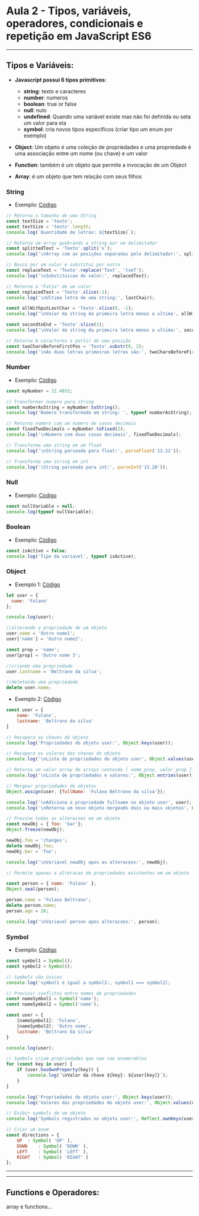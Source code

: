 # Aula 2 - Tipos, variáveis, operadores, condicionais e repetição em JavaScript ES6

---
## Tipos e Variáveis:

- **Javascript possui 6 tipos primitivos**:
    - **string**: texto e caracteres
    - **number**: numeros
    - **boolean**: true or false
    - **null**: nulo
    - **undefined**: Quando uma variável existe mas não foi definida ou seta um valor para ela
    - **symbol**: cria novos tipos específicos (criar tipo um enum por exemplo)


- **Object**: Um objeto é uma coleção de propriedades e uma propriedade é uma associação entre um nome (ou chave) e um valor
- **Function**: também é um objeto que permite a invocação de um Object
- **Array**: é um objeto que tem relação com seus filhos

### String
- Exemplo: [Código](./Tipos/String/string.js)
```JavaScript
// Retorna o tamanho de uma String
const textSize = 'texto';
const textSize = 'texto'.length;
console.log(`Quantidade de letras: ${textSize}`);

// Retorna um array quebrando a string por um delimitador
const splittedText = 'Texto'.split('x');
console.log('\nArray com as posições separadas pelo delimitador:', splitedText);

// Busca por um valor e substitui por outro
const replaceText = 'Texto'.replace('Text', 'txeT');
console.log('\nSubstituicao de valor:', replacedText);

// Retorna a "Fatia" de um valor
const replacedText = 'Texto'.slice(-1);
console.log('\nUltima letra de uma string:', lastChair);

const allWithputLastChar = 'Texto'.slice(0, -1);
console.log('\nValor da string da primeira letra menos a ultima', allWithputLastChar);

const secondtoEnd = 'Texto'.slice(1);
console.log('\nValor da string da primeira letra menos a ultima:', secondtoEnd);

// Retorna N caracteres a partir de uma posição
const twoCharsBeforeFirstPos = 'Texto'.substr(0, 2);
console.log('\nAs duas letras primeiras letras são:', twoCharsBeforeFirstPos);
```

### Number
- Exemplo: [Código](./Tipos/Number/number.js)
```JavaScript
const myNumber = 12.4032;

// Transformar numero para string
const numberAsString = myNumber.toString();
console.log('Numero transformado em string: ', typeof numberAsString);

// Retorna numero com um numero de casas decimais
const fixedTwoDecimals = myNumber.toFixed(2);
console.log('\nNumero com duas casas decimais', fixedTwoDecimals);

// Transforma uma string em um float
console.log('\nString parseada para float:', parseFloat('13.22'));

// Transforma uma string em int
console.log('\String parseada para int:', parseInt('13.20'));
```

### Null 
- Exemplo: [Código](./Tipos/Null/null.js)
```JavaScript
const nullVariable = null;
console.log(typeof nullVariable);
```

### Boolean 
- Exemplo: [Código](./Tipos/Boolean/boolean.js)
```JavaScript
const isActive = false;
console.log('Tipo da variavel', typeof isActive);
```

### Object 
- Exemplo 1: [Código](./Tipos/Object/1-object.js)
```JavaScript
let user = {
  name: 'Fulano'
};

console.log(user);

//alterando a propriedade de um objeto
user.name = 'Outro nome1';
user['name'] = 'Outro nome2';

const prop = 'name';
user[prop] = 'Outro nome 3';

//criando uma propriedade
user.lastname = 'Beltrano da silva';

//deletando uma propriedade
delete user.name;
```
- Exemplo 2: [Código](./Tipos/Object/2-object.js)
```JavaScript
const user = {
    name: 'Fulano',
    lastname: 'Beltrano da silva'
}

// Recupera as chaves do objeto
console.log('Propriedades do objeto user:', Object.keys(user));

// Recupera os valores das chaves do objeto
console.log('\nLista de propriedades do objeto user', Object.values(user));

// Retorna um valor array de arrays contendo [ nome_prop, valor_prop ]
console.log('\nLista de propriedades e valores:', Object.entries(user));

// Mergear propriedades de objetos
Object.assign(user, {fullName: 'Fulano Beltrano da silva'});

console.log('\nAdiciona a propriedade fullname no objeto user', user);
console.log('\nRetorna um novo objeto mergeado dois ou mais objetos', Object.assign({}, user, {age: 26}));

// Previne todas as alteracoes em um objeto
const newObj = { foo: 'bar'};
Object.freeze(newObj);

newObj.foo = 'changes';
delete newObj.foo;
newObj.bar = 'foo';

console.log('\nVariavel newObj apos as alteracoes:', newObj);

// Permite apenas a alteracao de propriedades existentes em um objeto

const person = { name: 'Fulano' };
Object.seal(person);

person.name = 'Fulano Beltrano';
delete person.name;
person.age = 26;

console.log('\nVariavel person apos alteracoes:', person);

```

### Symbol
- Exemplo: [Código](./Tipos/Symbol/symbol.js)
```JavaScript
const symbol1 = Symbol();
const symbol2 = Symbol();

// Symbols são únicos
console.log('symbol1 é igual a symbol2:, symbol1 === symbol2);

// Previnir conflitos entro nomes de propriedades
const nameSymbol1 = Symbol('name');
const nameSymbol2 = Symbol('name');

const user = {
    [nameSymbol1]: 'Fulano',
    [nameSymbol2]: 'Outro nome',
    lastname: 'Beltrano da silva'
}

console.log(user);

// Symbols criam propriedades que nao sao enumerables
for (const key in user) {
    if (user.hasOwnProperty(key)) {
        console.log(´\nValor da chave ${key}: ${user[key]}´);
    }
}

console.log('Propriedades do objeto user:', Object.keys(user));
console.log('Valores das propriedades do objeto user:', Object.values(user));

// Exibir symbols de um objeto
console.log('Symbols registrados no objeto user:', Reflect.ownKeys(user));

// Criar um enum
const directions = {
    UP  : Symbol( 'UP' ),
    DOWN    : Symbol( 'DOWN' ),
    LEFT    : Symbol( 'LEFT' ),
    RIGHT   : Symbol( 'RIGHT' )
};
```

---
---

## Functions e Operadores:

array e functions...

